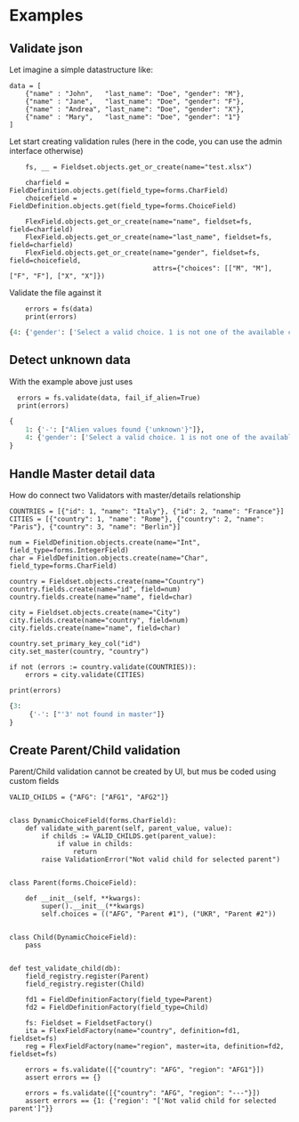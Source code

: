 # Examples

## Validate json

Let imagine a simple datastructure like:


    data = [
        {"name" : "John",   "last_name": "Doe", "gender": "M"},
        {"name" : "Jane",   "last_name": "Doe", "gender": "F"},
        {"name" : "Andrea", "last_name": "Doe", "gender": "X"},
        {"name" : "Mary",   "last_name": "Doe", "gender": "1"}
    ]


Let start creating validation rules (here in the code, you can use the admin interface otherwise)
    
    
        fs, __ = Fieldset.objects.get_or_create(name="test.xlsx")
    
        charfield = FieldDefinition.objects.get(field_type=forms.CharField)
        choicefield = FieldDefinition.objects.get(field_type=forms.ChoiceField)
    
        FlexField.objects.get_or_create(name="name", fieldset=fs, field=charfield)
        FlexField.objects.get_or_create(name="last_name", fieldset=fs, field=charfield)
        FlexField.objects.get_or_create(name="gender", fieldset=fs, field=choicefield,
                                        attrs={"choices": [["M", "M"], ["F", "F"], ["X", "X"]})

Validate the file against it

        errors = fs(data)
        print(errors)

```python
{4: {'gender': ['Select a valid choice. 1 is not one of the available choices.']}}

```

## Detect unknown data

With the example above just uses

      errors = fs.validate(data, fail_if_alien=True)
      print(errors)

```python
{
    1: {'-': ["Alien values found {'unknown'}"]},
    4: {'gender': ['Select a valid choice. 1 is not one of the available choices.']}
}
```


## Handle Master detail data

How do connect two Validators with master/details relationship
      
    COUNTRIES = [{"id": 1, "name": "Italy"}, {"id": 2, "name": "France"}]
    CITIES = [{"country": 1, "name": "Rome"}, {"country": 2, "name": "Paris"}, {"country": 3, "name": "Berlin"}]

    num = FieldDefinition.objects.create(name="Int", field_type=forms.IntegerField)
    char = FieldDefinition.objects.create(name="Char", field_type=forms.CharField)

    country = Fieldset.objects.create(name="Country")
    country.fields.create(name="id", field=num)
    country.fields.create(name="name", field=char)

    city = Fieldset.objects.create(name="City")
    city.fields.create(name="country", field=num)
    city.fields.create(name="name", field=char)

    country.set_primary_key_col("id")
    city.set_master(country, "country")

    if not (errors := country.validate(COUNTRIES)):
        errors = city.validate(CITIES)

    print(errors)
    

```python
{3: 
     {'-': ["'3' not found in master"]}
}
```


## Create Parent/Child validation
    
Parent/Child validation cannot be created by UI, but mus be coded using custom fields


    VALID_CHILDS = {"AFG": ["AFG1", "AFG2"]}
    
    
    class DynamicChoiceField(forms.CharField):
        def validate_with_parent(self, parent_value, value):
            if childs := VALID_CHILDS.get(parent_value):
                if value in childs:
                    return
            raise ValidationError("Not valid child for selected parent")
    
    
    class Parent(forms.ChoiceField):
    
        def __init__(self, **kwargs):
            super().__init__(**kwargs)
            self.choices = (("AFG", "Parent #1"), ("UKR", "Parent #2"))
    
    
    class Child(DynamicChoiceField):
        pass
    
    
    def test_validate_child(db):
        field_registry.register(Parent)
        field_registry.register(Child)
    
        fd1 = FieldDefinitionFactory(field_type=Parent)
        fd2 = FieldDefinitionFactory(field_type=Child)
    
        fs: Fieldset = FieldsetFactory()
        ita = FlexFieldFactory(name="country", definition=fd1, fieldset=fs)
        reg = FlexFieldFactory(name="region", master=ita, definition=fd2, fieldset=fs)
    
        errors = fs.validate([{"country": "AFG", "region": "AFG1"}])
        assert errors == {}
    
        errors = fs.validate([{"country": "AFG", "region": "---"}])
        assert errors == {1: {'region': "['Not valid child for selected parent']"}}
